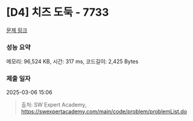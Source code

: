 # [D4] 치즈 도둑 - 7733 

[문제 링크](https://swexpertacademy.com/main/code/problem/problemDetail.do?contestProbId=AWrDOdQqRCUDFARG) 

### 성능 요약

메모리: 96,524 KB, 시간: 317 ms, 코드길이: 2,425 Bytes

### 제출 일자

2025-03-06 15:06



> 출처: SW Expert Academy, https://swexpertacademy.com/main/code/problem/problemList.do